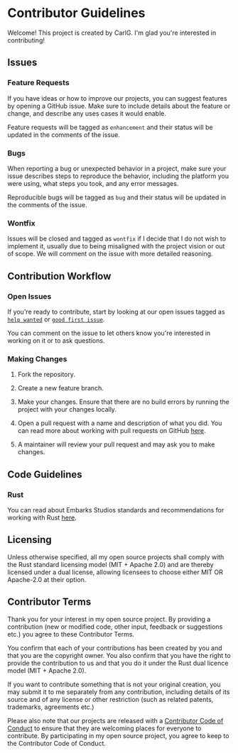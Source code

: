 # Contributor Guidelines

Welcome! This project is created by CarlG. I'm glad you're interested in contributing!

## Issues

### Feature Requests

If you have ideas or how to improve our projects, you can suggest features by opening a GitHub issue. Make sure to include details about the feature or change, and describe any uses cases it would enable.

Feature requests will be tagged as `enhancement` and their status will be updated in the comments of the issue.

### Bugs

When reporting a bug or unexpected behavior in a project, make sure your issue describes steps to reproduce the behavior, including the platform you were using, what steps you took, and any error messages.

Reproducible bugs will be tagged as `bug` and their status will be updated in the comments of the issue.

### Wontfix

Issues will be closed and tagged as `wontfix` if I decide that I do not wish to implement it, usually due to being misaligned with the project vision or out of scope. We will comment on the issue with more detailed reasoning.

## Contribution Workflow

### Open Issues

If you're ready to contribute, start by looking at our open issues tagged as [`help wanted`](../../issues?q=is%3Aopen+is%3Aissue+label%3A"help+wanted") or [`good first issue`](../../issues?q=is%3Aopen+is%3Aissue+label%3A"good+first+issue").

You can comment on the issue to let others know you're interested in working on it or to ask questions.

### Making Changes

1. Fork the repository.

2. Create a new feature branch.

3. Make your changes. Ensure that there are no build errors by running the project with your changes locally.

4. Open a pull request with a name and description of what you did. You can read more about working with pull requests on GitHub [here](https://help.github.com/en/articles/creating-a-pull-request-from-a-fork).

5. A maintainer will review your pull request and may ask you to make changes.

## Code Guidelines

### Rust

You can read about Embarks Studios standards and recommendations for working with Rust [here](https://github.com/EmbarkStudios/rust-ecosystem/blob/main/guidelines.md).

## Licensing

Unless otherwise specified, all my open source projects shall comply with the Rust standard licensing model (MIT + Apache 2.0) and are thereby licensed under a dual license, allowing licensees to choose either MIT OR Apache-2.0 at their option.

## Contributor Terms

Thank you for your interest in my open source project. By providing a contribution (new or modified code, other input, feedback or suggestions etc.) you agree to these Contributor Terms.

You confirm that each of your contributions has been created by you and that you are the copyright owner. You also confirm that you have the right to provide the contribution to us and that you do it under the Rust dual licence model (MIT + Apache 2.0).

If you want to contribute something that is not your original creation, you may submit it to me separately from any contribution, including details of its source and of any license or other restriction (such as related patents, trademarks,  agreements etc.)

Please also note that our projects are released with a [Contributor Code of Conduct](CODE_OF_CONDUCT.md) to ensure that they are welcoming places for everyone to contribute. By participating in my open source project, you agree to keep to the Contributor Code of Conduct.
